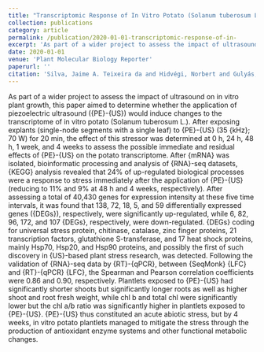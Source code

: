```yaml
---
title: "Transcriptomic Response of In Vitro Potato (Solanum tuberosum L.) to Piezoelectric Ultrasound"
collection: publications
category: article
permalink: /publication/2020-01-01-transcriptomic-response-of-in-
excerpt: 'As part of a wider project to assess the impact of ultrasound on in vitro plant growth, this paper aimed to determine whether the application of piezoelectric ultrasound ({PE}-{US}) would induce changes to the transcriptome of in vitro potato (Solanum tuberosum L.). After exposing explants (single-node segments with a single leaf) to {PE}-{US} (35 {kHz}; 70 W) for 20 min, the effect of this stressor was determined at 0 h, 24 h, 48 h, 1 week, and 4 weeks to assess the possible immediate and residual effects of {PE}-{US} on the potato transcriptome. After {mRNA} was isolated, bioinformatic processing and analysis of {RNA}-seq datasets, {KEGG} analysis revealed that 24\% of up-regulated biological processes were a response to stress immediately after the application of {PE}-{US} (reducing to 11\% and 9\% at 48 h and 4 weeks, respectively). After assessing a total of 40,430 genes for expression intensity at these five time intervals, it was found that 138, 72, 18, 5, and 59 differentially expressed genes ({DEGs}), respectively, were significantly up-regulated, while 6, 82, 96, 172, and 107 {DEGs}, respectively, were down-regulated. {DEGs} coding for universal stress protein, chitinase, catalase, zinc finger proteins, 21 transcription factors, glutathione S-transferase, and 17 heat shock proteins, mainly Hsp70, Hsp20, and Hsp90 proteins, and possibly the first of such discovery in {US}-based plant stress research, was detected. Following the validation of {RNA}-seq data by {RT}-{qPCR}, between {SeqMonk} {LFC} and {RT}-{qPCR} {LFC}, the Spearman and Pearson correlation coefficients were 0.86 and 0.90, respectively. Plantlets exposed to {PE}-{US} had significantly shorter shoots but significantly longer roots as well as higher shoot and root fresh weight, while chl b and total chl were significantly lower but the chl a/b ratio was significantly higher in plantlets exposed to {PE}-{US}. {PE}-{US} thus constituted an acute abiotic stress, but by 4 weeks, in vitro potato plantlets managed to mitigate the stress through the production of antioxidant enzyme systems and other functional metabolic changes.'
date: 2020-01-01
venue: 'Plant Molecular Biology Reporter'
paperurl: ''
citation: 'Silva, Jaime A. Teixeira da and Hidvégi, Norbert and Gulyás, Andrea and Tóth, Bianka and Dobránszki, Judit (2020). "Transcriptomic Response of In Vitro Potato (Solanum tuberosum L.) to Piezoelectric Ultrasound". <i>Plant Molecular Biology Reporter</i>.'
---
```


As part of a wider project to assess the impact of ultrasound on in vitro plant growth, this paper aimed to determine whether the application of piezoelectric ultrasound ({PE}-{US}) would induce changes to the transcriptome of in vitro potato (Solanum tuberosum L.). After exposing explants (single-node segments with a single leaf) to {PE}-{US} (35 {kHz}; 70 W) for 20 min, the effect of this stressor was determined at 0 h, 24 h, 48 h, 1 week, and 4 weeks to assess the possible immediate and residual effects of {PE}-{US} on the potato transcriptome. After {mRNA} was isolated, bioinformatic processing and analysis of {RNA}-seq datasets, {KEGG} analysis revealed that 24\% of up-regulated biological processes were a response to stress immediately after the application of {PE}-{US} (reducing to 11\% and 9\% at 48 h and 4 weeks, respectively). After assessing a total of 40,430 genes for expression intensity at these five time intervals, it was found that 138, 72, 18, 5, and 59 differentially expressed genes ({DEGs}), respectively, were significantly up-regulated, while 6, 82, 96, 172, and 107 {DEGs}, respectively, were down-regulated. {DEGs} coding for universal stress protein, chitinase, catalase, zinc finger proteins, 21 transcription factors, glutathione S-transferase, and 17 heat shock proteins, mainly Hsp70, Hsp20, and Hsp90 proteins, and possibly the first of such discovery in {US}-based plant stress research, was detected. Following the validation of {RNA}-seq data by {RT}-{qPCR}, between {SeqMonk} {LFC} and {RT}-{qPCR} {LFC}, the Spearman and Pearson correlation coefficients were 0.86 and 0.90, respectively. Plantlets exposed to {PE}-{US} had significantly shorter shoots but significantly longer roots as well as higher shoot and root fresh weight, while chl b and total chl were significantly lower but the chl a/b ratio was significantly higher in plantlets exposed to {PE}-{US}. {PE}-{US} thus constituted an acute abiotic stress, but by 4 weeks, in vitro potato plantlets managed to mitigate the stress through the production of antioxidant enzyme systems and other functional metabolic changes.
